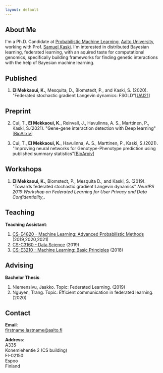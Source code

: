 ```yaml
---
layout: default
---
```


## About Me
 I'm a Ph.D. Candidate at [Probabilistic Machine Learning](https://research.cs.aalto.fi/pml/), [Aalto University](http://www.aalto.fi/en/), working with Prof. [Samuel Kaski](https://people.aalto.fi/samuel.kaski). I'm interested in distributed Bayesian learning, federated learning, with an aquired taste for computational genomics, specifically building frameworks for finding genetic interactions with the help of Bayesian machine learning.

<!-- More about me [here](./more_about_me.html). --> 

## Published
1.  **El Mekkaoui, K.**, Mesquita, D., Blomstedt, P., and Kaski, S. (2020). "Federated stochastic gradient Langevin dynamics: FSGLD"\[[UAI21](https://proceedings.mlr.press/v161/mekkaoui21a.html)\]

## Preprint
2.  Cui, T., **El Mekkaoui, K.**, Reinvall, J., Havulinna, A. S., Marttinen, P., Kaski, S.(2021). "Gene-gene interaction detection with Deep learning"\[[BioArxiv](https://www.biorxiv.org/content/10.1101/2021.03.12.435063v1.abstract)\]

3.  Cui, T., **El Mekkaoui, K.**, Havulinna, A. S., Marttinen, P., Kaski, S.(2021). "Improving neural networks for Genotype-Phenotype prediction using published summary statistics"\[[BioArxiv](https://www.biorxiv.org/content/10.1101/2021.11.09.467937v1.abstract)\]

## Workshops
1. **El Mekkaoui, K.**, Blomstedt, P., Mesquita D., and Kaski, S. (2019). "Towards federated stochastic gradient Langevin dynamics" _NeurIPS 2019 Workshop on Federated Learning for User Privacy and Data Confidentiality_,.

## Teaching
**Teaching Assistant**:
1. [CS-E4820 - Machine Learning: Advanced Probabilistic Methods](https://mycourses.aalto.fi/course/view.php?id=24365) (2019,2020,2021)
2. [CS-C3160 - Data Science](https://mycourses.aalto.fi/course/view.php?id=24330) (2019)
3. [CS-E3210 - Machine Learning: Basic Principles](https://mycourses.aalto.fi/course/view.php?id=20569) (2018)

## Advising
**Bachelor Thesis**:
1. Niemensivu, Jaakko. Topic: Federated Learning. (2019)
2. Nguyen, Trang. Topic: Efficient communication in federated learning. (2020)

## Contact
**Email**:   
[firstname.lastname@aalto.fi](mailto:khaoula.elmekkaoui@aalto.fi)

**Address**:   
A335  
Konemiehentie 2 (CS building)  
FI-02150  
Espoo  
Finland  

